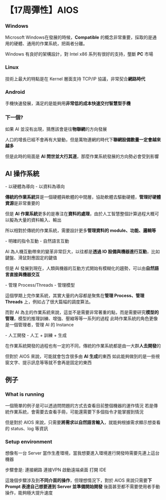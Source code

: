 # 【17周彈性】AIOS

<show-structure/>
<chapter title="與時俱進的 OS (Background)" collapsible="true" default-state="expanded">

### Windows
Microsoft Windows在發展的時候，**Compatible** 的概念非常重要，採取的是通用的硬體、通用的作業系統，把兩者分離。

Windows 有良好的架構設計，對 Intel x86 系列有很好的支持，壟斷 **PC** 市場

### Linux
技術上最大的特點是在 Kernel 層面支持 TCP/IP 協議，非常契合**網路時代**

### Android
手機快速發展，滿足的是能夠用**非常低的成本快速交付智慧型手機**

### 下一個?
如果 AI 並沒有出現，猜應該會是往**物聯網**的方向發展

人口的增長已經不會再有大變動，但是萬物連網的時代下**聯網設備數量一定會越來越多**

但是此時的局面是 **AI 問世並大行其道**，那麼作業系統發展的方向勢必會受到影響

</chapter>


## AI 操作系統
<compare first-title="傳統作業系統" second-title="AI 作業系統">
<code-block lang="markdown">
- 以硬體為導向
</code-block>

<code-block lang="markdown">
- 以資料為導向
</code-block>
</compare>

**傳統的作業系統**算是一個硬體與軟體的中間層，協助軟體去驅動硬體，**管理好硬體資源**是非常重要的

但是 **AI 作業系統**更多的是專注在**資料的處理**，由於人工智慧整個計算過程大概可以擬為大量的資料輸入、輸出

所以相對於傳統的作業系統，需要設計更多**管理資料的 module、功能、邏輯等**

<compare first-title="傳統作業系統" second-title="AI 作業系統">
<code-block lang="markdown">
- 明確的指令互動
</code-block>

<code-block lang="markdown">
- 自然語言互動
</code-block>
</compare>

AI 為人機互動帶來的變革非常巨大，以往都是**透過 IO 設備與機器進行互動**，比如鍵盤、滑鼠對應固定的鍵值

但是 AI 發展到現在，人類與機器的互動方式開始有模糊化的趨勢，可以由**自然語言直接與機器交互**

<compare first-title="傳統作業系統" second-title="AI 作業系統">
<code-block lang="markdown">
- 管理 Process/Threads
</code-block>

<code-block lang="markdown">
- 管理模型
</code-block>
</compare>

這個學期上完作業系統，其實大量的內容都是聚焦在**管理 Process、管理 Threads** 上，例如占了很大篇幅的調度算法。

而對 AI 為主的作業系統來說，這並不是需要非常著重的點，而是需要研究**模型的管理**，模型的推理訓練、增強、壓縮等等一系列的過程
此時作業系統的角色更像是一個管理者，管理 AI 的 Instance

<compare first-title="傳統作業系統" second-title="AI 作業系統">
<code-block lang="markdown">
- 人工開發
</code-block>

<code-block lang="markdown">
- 人工 + 訓練 + 生成
</code-block>
</compare>

在作業系統開發的過程也有一定的不同，傳統的作業系統都是由一大群**人去開發**的

但對於 AIOS 來說，可能就會包含很多由 **AI 生成**的東西
如此能夠做到的是一些視窗文字、提示訊息等等就不會再是固定的東西

## 例子

### What is running

一個簡單的例子是可以透過問問題的方式去查看目前整個機器的運作情況
若是傳統作業系統，會需要去查看手冊，可能還需要下多個指令才能掌握到情況

但是對於 AIOS 來說，只需要**將需求以自然語言輸入**，就能夠根據需求顯示想查看的 status、log 等資訊

### Setup environment

想像有一台 Server 當作生產環境，當我想要進入環境進行開發時需要先連上這台機器

步驟會是:
<procedure>
<step>
連接網路
</step>
<step>
連接VPN
</step>
<step>
啟動遠端桌面
</step>
<step>
打開 IDE
</step>
</procedure>

這幾個步驟涉及到**不同介面的操作**，但理想情況下，對於 AIOS 來說只需要**下 Prompt 表達自己想要連到 Server 並準備開始開發** 後面甚至都不需要使用者手動操作，能夠極大提升速度
